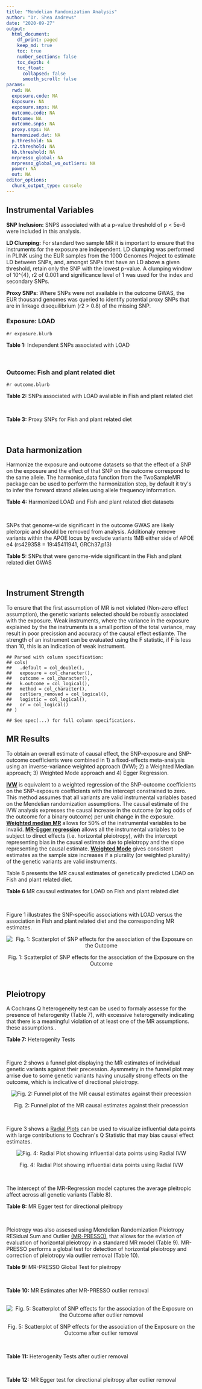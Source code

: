 ```yaml
---
title: "Mendelian Randomization Analysis"
author: "Dr. Shea Andrews"
date: "2020-09-27"
output:
  html_document:
    df_print: paged
    keep_md: true
    toc: true
    number_sections: false
    toc_depth: 4
    toc_float:
      collapsed: false
      smooth_scroll: false
params:
  rwd: NA
  exposure.code: NA
  Exposure: NA
  exposure.snps: NA
  outcome.code: NA
  Outcome: NA
  outcome.snps: NA
  proxy.snps: NA
  harmonized.dat: NA
  p.threshold: NA
  r2.threshold: NA
  kb.threshold: NA
  mrpresso_global: NA
  mrpresso_global_wo_outliers: NA
  power: NA
  out: NA
editor_options:
  chunk_output_type: console
---
```







## Instrumental Variables
**SNP Inclusion:** SNPS associated with at a p-value threshold of p < 5e-6 were included in this analysis.
<br>

**LD Clumping:** For standard two sample MR it is important to ensure that the instruments for the exposure are independent. LD clumping was performed in PLINK using the EUR samples from the 1000 Genomes Project to estimate LD between SNPs, and, amongst SNPs that have an LD above a given threshold, retain only the SNP with the lowest p-value. A clumping window of 10^{4}, r2 of 0.001 and significance level of 1 was used for the index and secondary SNPs.
<br>

**Proxy SNPs:** Where SNPs were not available in the outcome GWAS, the EUR thousand genomes was queried to identify potential proxy SNPs that are in linkage disequilibrium (r2 > 0.8) of the missing SNP.
<br>

### Exposure: LOAD
`#r exposure.blurb`
<br>

**Table 1:** Independent SNPs associated with LOAD
<div data-pagedtable="false">
  <script data-pagedtable-source type="application/json">
{"columns":[{"label":["SNP"],"name":[1],"type":["chr"],"align":["left"]},{"label":["CHROM"],"name":[2],"type":["dbl"],"align":["right"]},{"label":["POS"],"name":[3],"type":["dbl"],"align":["right"]},{"label":["REF"],"name":[4],"type":["chr"],"align":["left"]},{"label":["ALT"],"name":[5],"type":["chr"],"align":["left"]},{"label":["AF"],"name":[6],"type":["dbl"],"align":["right"]},{"label":["BETA"],"name":[7],"type":["dbl"],"align":["right"]},{"label":["SE"],"name":[8],"type":["dbl"],"align":["right"]},{"label":["Z"],"name":[9],"type":["dbl"],"align":["right"]},{"label":["P"],"name":[10],"type":["dbl"],"align":["right"]},{"label":["N"],"name":[11],"type":["dbl"],"align":["right"]},{"label":["TRAIT"],"name":[12],"type":["chr"],"align":["left"]}],"data":[{"1":"rs679515","2":"1","3":"207750568","4":"T","5":"C","6":"0.8126","7":"-0.1508","8":"0.0183","9":"-8.240440","10":"1.555000e-16","11":"63926","12":"LOAD"},{"1":"rs7584040","2":"2","3":"127863224","4":"C","5":"T","6":"0.2261","7":"0.0862","8":"0.0172","9":"5.011628","10":"5.341000e-07","11":"63926","12":"LOAD"},{"1":"rs6733839","2":"2","3":"127892810","4":"C","5":"T","6":"0.4067","7":"0.1693","8":"0.0154","9":"10.993506","10":"4.022000e-28","11":"63926","12":"LOAD"},{"1":"rs35695568","2":"2","3":"186794162","4":"G","5":"T","6":"0.0922","7":"0.1152","8":"0.0247","9":"4.663968","10":"3.200000e-06","11":"63926","12":"LOAD"},{"1":"rs10933431","2":"2","3":"233981912","4":"G","5":"C","6":"0.7774","7":"0.1001","8":"0.0194","9":"5.159794","10":"2.552000e-07","11":"63926","12":"LOAD"},{"1":"rs6805148","2":"3","3":"45101639","4":"A","5":"C","6":"0.0864","7":"-0.1293","8":"0.0257","9":"-5.031130","10":"4.774000e-07","11":"63926","12":"LOAD"},{"1":"rs28660482","2":"4","3":"66245059","4":"T","5":"A","6":"0.0243","7":"0.2220","8":"0.0475","9":"4.673684","10":"2.900000e-06","11":"63926","12":"LOAD"},{"1":"rs6822989","2":"4","3":"104176240","4":"C","5":"T","6":"0.0082","7":"0.4361","8":"0.0940","9":"4.639362","10":"3.487000e-06","11":"63926","12":"LOAD"},{"1":"rs35868327","2":"5","3":"52665230","4":"T","5":"A","6":"0.0132","7":"-0.3753","8":"0.0760","9":"-4.938158","10":"7.796000e-07","11":"63926","12":"LOAD"},{"1":"rs11168036","2":"5","3":"139707439","4":"T","5":"G","6":"0.5033","7":"-0.0754","8":"0.0143","9":"-5.272730","10":"1.432000e-07","11":"63926","12":"LOAD"},{"1":"rs34665982","2":"6","3":"32560306","4":"T","5":"C","6":"0.5213","7":"-0.0967","8":"0.0166","9":"-5.825300","10":"5.798000e-09","11":"63926","12":"LOAD"},{"1":"rs114812713","2":"6","3":"41034000","4":"G","5":"C","6":"0.0301","7":"0.2980","8":"0.0431","9":"6.914153","10":"4.467000e-12","11":"63926","12":"LOAD"},{"1":"rs1385742","2":"6","3":"47595155","4":"A","5":"T","6":"0.6344","7":"-0.0876","8":"0.0157","9":"-5.579620","10":"2.232000e-08","11":"63926","12":"LOAD"},{"1":"rs143429938","2":"7","3":"33721795","4":"C","5":"T","6":"0.0211","7":"0.3535","8":"0.0769","9":"4.596879","10":"4.253000e-06","11":"63926","12":"LOAD"},{"1":"rs9649710","2":"7","3":"50322832","4":"A","5":"G","6":"0.6331","7":"0.0676","8":"0.0148","9":"4.567570","10":"4.794000e-06","11":"63926","12":"LOAD"},{"1":"rs117240937","2":"7","3":"127426090","4":"G","5":"A","6":"0.0173","7":"-0.3122","8":"0.0672","9":"-4.645833","10":"3.350000e-06","11":"63926","12":"LOAD"},{"1":"rs11767557","2":"7","3":"143109139","4":"T","5":"C","6":"0.1968","7":"-0.1028","8":"0.0182","9":"-5.648350","10":"1.561000e-08","11":"63926","12":"LOAD"},{"1":"rs73223431","2":"8","3":"27219987","4":"C","5":"T","6":"0.3669","7":"0.0936","8":"0.0153","9":"6.117647","10":"8.342000e-10","11":"63926","12":"LOAD"},{"1":"rs867230","2":"8","3":"27468503","4":"C","5":"A","6":"0.6029","7":"0.1333","8":"0.0158","9":"8.436709","10":"3.492000e-17","11":"63926","12":"LOAD"},{"1":"rs13252043","2":"8","3":"71551628","4":"C","5":"T","6":"0.0984","7":"0.1140","8":"0.0237","9":"4.810127","10":"1.570000e-06","11":"63926","12":"LOAD"},{"1":"rs6559689","2":"9","3":"85450616","4":"C","5":"T","6":"0.0504","7":"0.1585","8":"0.0335","9":"4.731343","10":"2.169000e-06","11":"63926","12":"LOAD"},{"1":"rs12416487","2":"10","3":"11721057","4":"A","5":"T","6":"0.6519","7":"0.0850","8":"0.0154","9":"5.519480","10":"3.417000e-08","11":"63926","12":"LOAD"},{"1":"rs3740688","2":"11","3":"47380340","4":"G","5":"T","6":"0.5524","7":"0.0935","8":"0.0144","9":"6.493056","10":"9.702000e-11","11":"63926","12":"LOAD"},{"1":"rs1582763","2":"11","3":"60021948","4":"G","5":"A","6":"0.3729","7":"-0.1232","8":"0.0149","9":"-8.268456","10":"1.186000e-16","11":"63926","12":"LOAD"},{"1":"rs3851179","2":"11","3":"85868640","4":"T","5":"C","6":"0.6410","7":"0.1198","8":"0.0148","9":"8.094590","10":"5.809000e-16","11":"63926","12":"LOAD"},{"1":"rs11218343","2":"11","3":"121435587","4":"T","5":"C","6":"0.0401","7":"-0.2053","8":"0.0369","9":"-5.563690","10":"2.633000e-08","11":"63926","12":"LOAD"},{"1":"rs9787911","2":"11","3":"131769402","4":"T","5":"C","6":"0.4249","7":"0.0662","8":"0.0144","9":"4.597220","10":"4.386000e-06","11":"63926","12":"LOAD"},{"1":"rs117394726","2":"12","3":"127222883","4":"A","5":"C","6":"0.0400","7":"0.2193","8":"0.0465","9":"4.716130","10":"2.459000e-06","11":"63926","12":"LOAD"},{"1":"rs17125924","2":"14","3":"53391680","4":"A","5":"G","6":"0.0926","7":"0.1222","8":"0.0246","9":"4.967480","10":"6.621000e-07","11":"63926","12":"LOAD"},{"1":"rs12590654","2":"14","3":"92938855","4":"G","5":"A","6":"0.3353","7":"-0.0906","8":"0.0157","9":"-5.770701","10":"8.729000e-09","11":"63926","12":"LOAD"},{"1":"rs383902","2":"15","3":"59034174","4":"C","5":"T","6":"0.3274","7":"-0.0698","8":"0.0151","9":"-4.622517","10":"3.812000e-06","11":"63926","12":"LOAD"},{"1":"rs28588186","2":"16","3":"19910313","4":"C","5":"G","6":"0.1981","7":"-0.0880","8":"0.0181","9":"-4.861880","10":"1.115000e-06","11":"63926","12":"LOAD"},{"1":"rs62039712","2":"16","3":"79355857","4":"G","5":"A","6":"0.1158","7":"0.1528","8":"0.0288","9":"5.305556","10":"1.171000e-07","11":"63926","12":"LOAD"},{"1":"rs34971488","2":"16","3":"81779775","4":"G","5":"A","6":"0.2205","7":"0.0940","8":"0.0198","9":"4.747475","10":"2.067000e-06","11":"63926","12":"LOAD"},{"1":"rs2632516","2":"17","3":"56409089","4":"G","5":"C","6":"0.4402","7":"-0.0748","8":"0.0147","9":"-5.088435","10":"3.671000e-07","11":"63926","12":"LOAD"},{"1":"rs12151021","2":"19","3":"1050874","4":"A","5":"G","6":"0.6753","7":"-0.1071","8":"0.0169","9":"-6.337280","10":"2.562000e-10","11":"63926","12":"LOAD"},{"1":"rs8111708","2":"19","3":"18558876","4":"A","5":"G","6":"0.3427","7":"0.0696","8":"0.0151","9":"4.609270","10":"3.946000e-06","11":"63926","12":"LOAD"},{"1":"rs111358663","2":"19","3":"45196958","4":"T","5":"A","6":"0.0111","7":"-0.5369","8":"0.0795","9":"-6.753459","10":"1.436000e-11","11":"63926","12":"LOAD"},{"1":"rs4803765","2":"19","3":"45358448","4":"C","5":"T","6":"0.0243","7":"0.7165","8":"0.0610","9":"11.745902","10":"7.131000e-32","11":"63926","12":"LOAD"},{"1":"rs12972156","2":"19","3":"45387459","4":"C","5":"G","6":"0.2027","7":"0.9653","8":"0.0189","9":"51.074100","10":"2.225074e-308","11":"63926","12":"LOAD"},{"1":"rs117310449","2":"19","3":"45393516","4":"C","5":"T","6":"0.0130","7":"0.9879","8":"0.0691","9":"14.296671","10":"2.275000e-46","11":"63926","12":"LOAD"},{"1":"rs73033507","2":"19","3":"45431403","4":"C","5":"T","6":"0.0239","7":"-0.3620","8":"0.0657","9":"-5.509893","10":"3.646000e-08","11":"63926","12":"LOAD"},{"1":"rs114533385","2":"19","3":"45436753","4":"C","5":"T","6":"0.0210","7":"0.8281","8":"0.0661","9":"12.527988","10":"5.434000e-36","11":"63926","12":"LOAD"},{"1":"rs118004808","2":"19","3":"45439498","4":"C","5":"T","6":"0.0177","7":"-0.5523","8":"0.1015","9":"-5.441379","10":"5.274000e-08","11":"63926","12":"LOAD"},{"1":"rs139995984","2":"19","3":"45574482","4":"G","5":"C","6":"0.0155","7":"-0.5343","8":"0.0879","9":"-6.078498","10":"1.192000e-09","11":"63926","12":"LOAD"},{"1":"rs80182863","2":"19","3":"45653226","4":"C","5":"T","6":"0.0234","7":"0.2977","8":"0.0623","9":"4.778491","10":"1.750000e-06","11":"63926","12":"LOAD"},{"1":"rs6014724","2":"20","3":"54998544","4":"A","5":"G","6":"0.0920","7":"-0.1319","8":"0.0259","9":"-5.092660","10":"3.652000e-07","11":"63926","12":"LOAD"},{"1":"rs2830489","2":"21","3":"28148191","4":"C","5":"T","6":"0.2882","7":"-0.0837","8":"0.0162","9":"-5.166667","10":"2.422000e-07","11":"63926","12":"LOAD"},{"1":"rs138727474","2":"22","3":"21926584","4":"C","5":"T","6":"0.0269","7":"-0.2515","8":"0.0545","9":"-4.614679","10":"3.904000e-06","11":"63926","12":"LOAD"}],"options":{"columns":{"min":{},"max":[10]},"rows":{"min":[10],"max":[10]},"pages":{}}}
  </script>
</div>
<br>

### Outcome: Fish and plant related diet
`#r outcome.blurb`
<br>

**Table 2:** SNPs associated with LOAD avaliable in Fish and plant related diet
<div data-pagedtable="false">
  <script data-pagedtable-source type="application/json">
{"columns":[{"label":["SNP"],"name":[1],"type":["chr"],"align":["left"]},{"label":["CHROM"],"name":[2],"type":["dbl"],"align":["right"]},{"label":["POS"],"name":[3],"type":["dbl"],"align":["right"]},{"label":["REF"],"name":[4],"type":["chr"],"align":["left"]},{"label":["ALT"],"name":[5],"type":["chr"],"align":["left"]},{"label":["AF"],"name":[6],"type":["dbl"],"align":["right"]},{"label":["BETA"],"name":[7],"type":["dbl"],"align":["right"]},{"label":["SE"],"name":[8],"type":["dbl"],"align":["right"]},{"label":["Z"],"name":[9],"type":["dbl"],"align":["right"]},{"label":["P"],"name":[10],"type":["dbl"],"align":["right"]},{"label":["N"],"name":[11],"type":["dbl"],"align":["right"]},{"label":["TRAIT"],"name":[12],"type":["chr"],"align":["left"]}],"data":[{"1":"rs679515","2":"1","3":"207750568","4":"T","5":"C","6":"0.823599","7":"1.84264e-04","8":"0.00317318","9":"0.05806920","10":"9.5e-01","11":"335576","12":"fish_plant_diet"},{"1":"rs7584040","2":"2","3":"127863224","4":"C","5":"T","6":"0.231427","7":"6.10665e-03","8":"0.00287985","9":"2.12048000","10":"3.4e-02","11":"335576","12":"fish_plant_diet"},{"1":"rs35695568","2":"2","3":"186794162","4":"G","5":"T","6":"0.094851","7":"-3.84372e-03","8":"0.00412490","9":"-0.93183300","10":"3.5e-01","11":"335576","12":"fish_plant_diet"},{"1":"rs10933431","2":"2","3":"233981912","4":"G","5":"C","6":"0.781558","7":"1.92606e-03","8":"0.00292634","9":"0.65818100","10":"5.1e-01","11":"335576","12":"fish_plant_diet"},{"1":"rs6805148","2":"3","3":"45101639","4":"A","5":"C","6":"0.091516","7":"1.07687e-02","8":"0.00420572","9":"2.56049000","10":"1.0e-02","11":"335576","12":"fish_plant_diet"},{"1":"rs28660482","2":"4","3":"66245059","4":"T","5":"A","6":"0.023394","7":"5.21664e-03","8":"0.00800417","9":"0.65174000","10":"5.1e-01","11":"335576","12":"fish_plant_diet"},{"1":"rs6822989","2":"4","3":"104176240","4":"C","5":"T","6":"0.004808","7":"2.70331e-02","8":"0.01746450","9":"1.54789000","10":"1.2e-01","11":"335576","12":"fish_plant_diet"},{"1":"rs35868327","2":"5","3":"52665230","4":"T","5":"G","6":"0.002254","7":"-1.99655e-02","8":"0.02575480","9":"-0.77521500","10":"4.4e-01","11":"335576","12":"fish_plant_diet"},{"1":"rs11168036","2":"5","3":"139707439","4":"T","5":"G","6":"0.520491","7":"-4.28793e-03","8":"0.00244624","9":"-1.75287000","10":"8.0e-02","11":"335576","12":"fish_plant_diet"},{"1":"rs34665982","2":"6","3":"32560306","4":"T","5":"C","6":"0.561715","7":"-1.22309e-02","8":"0.00244366","9":"-5.00516000","10":"5.6e-07","11":"335576","12":"fish_plant_diet"},{"1":"rs114812713","2":"6","3":"41034000","4":"G","5":"C","6":"0.024785","7":"5.95960e-03","8":"0.00780925","9":"0.76314600","10":"4.5e-01","11":"335576","12":"fish_plant_diet"},{"1":"rs1385742","2":"6","3":"47595155","4":"A","5":"T","6":"0.650201","7":"9.67418e-04","8":"0.00258514","9":"0.37422300","10":"7.1e-01","11":"335576","12":"fish_plant_diet"},{"1":"rs143429938","2":"7","3":"33721795","4":"C","5":"T","6":"0.013733","7":"-1.11683e-02","8":"0.01044310","9":"-1.06944000","10":"2.8e-01","11":"335576","12":"fish_plant_diet"},{"1":"rs9649710","2":"7","3":"50322832","4":"A","5":"G","6":"0.604080","7":"-1.37506e-03","8":"0.00247196","9":"-0.55626300","10":"5.8e-01","11":"335576","12":"fish_plant_diet"},{"1":"rs117240937","2":"7","3":"127426090","4":"G","5":"A","6":"0.007748","7":"7.17729e-03","8":"0.01382470","9":"0.51916400","10":"6.0e-01","11":"335576","12":"fish_plant_diet"},{"1":"rs11767557","2":"7","3":"143109139","4":"T","5":"C","6":"0.213996","7":"1.68703e-04","8":"0.00294651","9":"0.05725520","10":"9.5e-01","11":"335576","12":"fish_plant_diet"},{"1":"rs73223431","2":"8","3":"27219987","4":"C","5":"T","6":"0.365841","7":"-1.86034e-04","8":"0.00252181","9":"-0.07377000","10":"9.4e-01","11":"335576","12":"fish_plant_diet"},{"1":"rs867230","2":"8","3":"27468503","4":"C","5":"A","6":"0.588267","7":"-2.15158e-03","8":"0.00250497","9":"-0.85892400","10":"3.9e-01","11":"335576","12":"fish_plant_diet"},{"1":"rs13252043","2":"8","3":"71551628","4":"C","5":"T","6":"0.094420","7":"4.05264e-05","8":"0.00413283","9":"0.00980597","10":"9.9e-01","11":"335576","12":"fish_plant_diet"},{"1":"rs6559689","2":"9","3":"85450616","4":"C","5":"T","6":"0.045110","7":"-5.71545e-03","8":"0.00581942","9":"-0.98213400","10":"3.3e-01","11":"335576","12":"fish_plant_diet"},{"1":"rs12416487","2":"10","3":"11721057","4":"A","5":"T","6":"0.656930","7":"9.56527e-04","8":"0.00255336","9":"0.37461500","10":"7.1e-01","11":"335576","12":"fish_plant_diet"},{"1":"rs3740688","2":"11","3":"47380340","4":"G","5":"T","6":"0.545598","7":"-2.89867e-03","8":"0.00243480","9":"-1.19052000","10":"2.3e-01","11":"335576","12":"fish_plant_diet"},{"1":"rs1582763","2":"11","3":"60021948","4":"G","5":"A","6":"0.379894","7":"-9.12034e-05","8":"0.00249754","9":"-0.03651730","10":"9.7e-01","11":"335576","12":"fish_plant_diet"},{"1":"rs3851179","2":"11","3":"85868640","4":"T","5":"C","6":"0.627981","7":"-5.42947e-03","8":"0.00249884","9":"-2.17280000","10":"3.0e-02","11":"335576","12":"fish_plant_diet"},{"1":"rs11218343","2":"11","3":"121435587","4":"T","5":"C","6":"0.037072","7":"7.13061e-04","8":"0.00640304","9":"0.11136300","10":"9.1e-01","11":"335576","12":"fish_plant_diet"},{"1":"rs9787911","2":"11","3":"131769402","4":"T","5":"C","6":"0.426769","7":"-6.21623e-03","8":"0.00246160","9":"-2.52528000","10":"1.2e-02","11":"335576","12":"fish_plant_diet"},{"1":"rs117394726","2":"12","3":"127222883","4":"A","5":"C","6":"0.029605","7":"-2.76049e-03","8":"0.00724808","9":"-0.38085800","10":"7.0e-01","11":"335576","12":"fish_plant_diet"},{"1":"rs17125924","2":"14","3":"53391680","4":"A","5":"G","6":"0.090757","7":"7.29239e-03","8":"0.00421437","9":"1.73036000","10":"8.4e-02","11":"335576","12":"fish_plant_diet"},{"1":"rs12590654","2":"14","3":"92938855","4":"G","5":"A","6":"0.338439","7":"3.07243e-04","8":"0.00258950","9":"0.11865000","10":"9.1e-01","11":"335576","12":"fish_plant_diet"},{"1":"rs383902","2":"15","3":"59034174","4":"C","5":"T","6":"0.333080","7":"-3.87845e-03","8":"0.00258014","9":"-1.50319000","10":"1.3e-01","11":"335576","12":"fish_plant_diet"},{"1":"rs28588186","2":"16","3":"19910313","4":"C","5":"G","6":"0.199067","7":"-6.38428e-03","8":"0.00304826","9":"-2.09440000","10":"3.6e-02","11":"335576","12":"fish_plant_diet"},{"1":"rs2632516","2":"17","3":"56409089","4":"G","5":"C","6":"0.441708","7":"-6.68331e-04","8":"0.00246115","9":"-0.27155200","10":"7.9e-01","11":"335576","12":"fish_plant_diet"},{"1":"rs12151021","2":"19","3":"1050874","4":"A","5":"G","6":"0.676046","7":"6.14786e-03","8":"0.00260795","9":"2.35735000","10":"1.8e-02","11":"335576","12":"fish_plant_diet"},{"1":"rs8111708","2":"19","3":"18558876","4":"A","5":"G","6":"0.348372","7":"-5.37689e-03","8":"0.00254819","9":"-2.11008000","10":"3.5e-02","11":"335576","12":"fish_plant_diet"},{"1":"rs111358663","2":"19","3":"45196958","4":"T","5":"A","6":"0.014778","7":"-2.45078e-02","8":"0.01003960","9":"-2.44111000","10":"1.5e-02","11":"335576","12":"fish_plant_diet"},{"1":"rs4803765","2":"19","3":"45358448","4":"C","5":"T","6":"0.006627","7":"1.34498e-02","8":"0.01500360","9":"0.89643800","10":"3.7e-01","11":"335576","12":"fish_plant_diet"},{"1":"rs12972156","2":"19","3":"45387459","4":"C","5":"G","6":"0.146627","7":"1.70936e-02","8":"0.00344528","9":"4.96145000","10":"7.0e-07","11":"335576","12":"fish_plant_diet"},{"1":"rs117310449","2":"19","3":"45393516","4":"C","5":"T","6":"0.011691","7":"3.51838e-02","8":"0.01125790","9":"3.12525000","10":"1.8e-03","11":"335576","12":"fish_plant_diet"},{"1":"rs114533385","2":"19","3":"45436753","4":"C","5":"T","6":"0.009880","7":"2.08955e-02","8":"0.01225330","9":"1.70530000","10":"8.8e-02","11":"335576","12":"fish_plant_diet"},{"1":"rs118004808","2":"19","3":"45439498","4":"C","5":"T","6":"0.010731","7":"8.33782e-04","8":"0.01193420","9":"0.06986490","10":"9.4e-01","11":"335576","12":"fish_plant_diet"},{"1":"rs139995984","2":"19","3":"45574482","4":"G","5":"C","6":"0.007776","7":"5.71083e-03","8":"0.01394190","9":"0.40961600","10":"6.8e-01","11":"335576","12":"fish_plant_diet"},{"1":"rs80182863","2":"19","3":"45653226","4":"C","5":"T","6":"0.013144","7":"1.03554e-02","8":"0.01066740","9":"0.97075200","10":"3.3e-01","11":"335576","12":"fish_plant_diet"},{"1":"rs6014724","2":"20","3":"54998544","4":"A","5":"G","6":"0.087138","7":"-2.16836e-03","8":"0.00430291","9":"-0.50392900","10":"6.1e-01","11":"335576","12":"fish_plant_diet"},{"1":"rs2830489","2":"21","3":"28148191","4":"C","5":"T","6":"0.275270","7":"8.78004e-04","8":"0.00270926","9":"0.32407500","10":"7.5e-01","11":"335576","12":"fish_plant_diet"},{"1":"rs138727474","2":"22","3":"21926584","4":"C","5":"T","6":"0.029494","7":"9.39787e-03","8":"0.00727847","9":"1.29119000","10":"2.0e-01","11":"335576","12":"fish_plant_diet"},{"1":"rs6733839","2":"NA","3":"NA","4":"NA","5":"NA","6":"NA","7":"NA","8":"NA","9":"NA","10":"NA","11":"NA","12":"NA"},{"1":"rs62039712","2":"NA","3":"NA","4":"NA","5":"NA","6":"NA","7":"NA","8":"NA","9":"NA","10":"NA","11":"NA","12":"NA"},{"1":"rs34971488","2":"NA","3":"NA","4":"NA","5":"NA","6":"NA","7":"NA","8":"NA","9":"NA","10":"NA","11":"NA","12":"NA"},{"1":"rs73033507","2":"NA","3":"NA","4":"NA","5":"NA","6":"NA","7":"NA","8":"NA","9":"NA","10":"NA","11":"NA","12":"NA"}],"options":{"columns":{"min":{},"max":[10]},"rows":{"min":[10],"max":[10]},"pages":{}}}
  </script>
</div>
<br>

**Table 3:** Proxy SNPs for Fish and plant related diet
<div data-pagedtable="false">
  <script data-pagedtable-source type="application/json">
{"columns":[{"label":["target_snp"],"name":[1],"type":["chr"],"align":["left"]},{"label":["proxy_snp"],"name":[2],"type":["chr"],"align":["left"]},{"label":["ld.r2"],"name":[3],"type":["dbl"],"align":["right"]},{"label":["Dprime"],"name":[4],"type":["dbl"],"align":["right"]},{"label":["PHASE"],"name":[5],"type":["chr"],"align":["left"]},{"label":["X12"],"name":[6],"type":["lgl"],"align":["right"]},{"label":["CHROM"],"name":[7],"type":["dbl"],"align":["right"]},{"label":["POS"],"name":[8],"type":["dbl"],"align":["right"]},{"label":["REF.proxy"],"name":[9],"type":["chr"],"align":["left"]},{"label":["ALT.proxy"],"name":[10],"type":["chr"],"align":["left"]},{"label":["AF"],"name":[11],"type":["dbl"],"align":["right"]},{"label":["BETA"],"name":[12],"type":["dbl"],"align":["right"]},{"label":["SE"],"name":[13],"type":["dbl"],"align":["right"]},{"label":["Z"],"name":[14],"type":["dbl"],"align":["right"]},{"label":["P"],"name":[15],"type":["dbl"],"align":["right"]},{"label":["N"],"name":[16],"type":["dbl"],"align":["right"]},{"label":["TRAIT"],"name":[17],"type":["chr"],"align":["left"]},{"label":["ref"],"name":[18],"type":["lgl"],"align":["right"]},{"label":["ref.proxy"],"name":[19],"type":["chr"],"align":["left"]},{"label":["alt"],"name":[20],"type":["chr"],"align":["left"]},{"label":["alt.proxy"],"name":[21],"type":["chr"],"align":["left"]},{"label":["ALT"],"name":[22],"type":["lgl"],"align":["right"]},{"label":["REF"],"name":[23],"type":["chr"],"align":["left"]},{"label":["proxy.outcome"],"name":[24],"type":["lgl"],"align":["right"]}],"data":[{"1":"rs6733839","2":"rs4663105","3":"0.896576","4":"0.995501","5":"TC/CA","6":"NA","7":"2","8":"127891427","9":"A","10":"C","11":"0.415808","12":"0.00307129","13":"0.00249093","14":"1.23299","15":"0.22","16":"335576","17":"fish_plant_diet","18":"TRUE","19":"C","20":"C","21":"A","22":"TRUE","23":"C","24":"TRUE"},{"1":"rs62039712","2":"NA","3":"NA","4":"NA","5":"NA","6":"NA","7":"NA","8":"NA","9":"NA","10":"NA","11":"NA","12":"NA","13":"NA","14":"NA","15":"NA","16":"NA","17":"NA","18":"NA","19":"NA","20":"NA","21":"NA","22":"NA","23":"NA","24":"NA"},{"1":"rs34971488","2":"NA","3":"NA","4":"NA","5":"NA","6":"NA","7":"NA","8":"NA","9":"NA","10":"NA","11":"NA","12":"NA","13":"NA","14":"NA","15":"NA","16":"NA","17":"NA","18":"NA","19":"NA","20":"NA","21":"NA","22":"NA","23":"NA","24":"NA"},{"1":"rs73033507","2":"NA","3":"NA","4":"NA","5":"NA","6":"NA","7":"NA","8":"NA","9":"NA","10":"NA","11":"NA","12":"NA","13":"NA","14":"NA","15":"NA","16":"NA","17":"NA","18":"NA","19":"NA","20":"NA","21":"NA","22":"NA","23":"NA","24":"NA"}],"options":{"columns":{"min":{},"max":[10]},"rows":{"min":[10],"max":[10]},"pages":{}}}
  </script>
</div>
<br>

## Data harmonization
Harmonize the exposure and outcome datasets so that the effect of a SNP on the exposure and the effect of that SNP on the outcome correspond to the same allele. The harmonise_data function from the TwoSampleMR package can be used to perform the harmonization step, by default it try's to infer the forward strand alleles using allele frequency information.
<br>

**Table 4:** Harmonized LOAD and Fish and plant related diet datasets
<div data-pagedtable="false">
  <script data-pagedtable-source type="application/json">
{"columns":[{"label":["SNP"],"name":[1],"type":["chr"],"align":["left"]},{"label":["effect_allele.exposure"],"name":[2],"type":["chr"],"align":["left"]},{"label":["other_allele.exposure"],"name":[3],"type":["chr"],"align":["left"]},{"label":["effect_allele.outcome"],"name":[4],"type":["chr"],"align":["left"]},{"label":["other_allele.outcome"],"name":[5],"type":["chr"],"align":["left"]},{"label":["beta.exposure"],"name":[6],"type":["dbl"],"align":["right"]},{"label":["beta.outcome"],"name":[7],"type":["dbl"],"align":["right"]},{"label":["eaf.exposure"],"name":[8],"type":["dbl"],"align":["right"]},{"label":["eaf.outcome"],"name":[9],"type":["dbl"],"align":["right"]},{"label":["remove"],"name":[10],"type":["lgl"],"align":["right"]},{"label":["palindromic"],"name":[11],"type":["lgl"],"align":["right"]},{"label":["ambiguous"],"name":[12],"type":["lgl"],"align":["right"]},{"label":["id.outcome"],"name":[13],"type":["chr"],"align":["left"]},{"label":["chr.outcome"],"name":[14],"type":["dbl"],"align":["right"]},{"label":["pos.outcome"],"name":[15],"type":["dbl"],"align":["right"]},{"label":["se.outcome"],"name":[16],"type":["dbl"],"align":["right"]},{"label":["z.outcome"],"name":[17],"type":["dbl"],"align":["right"]},{"label":["pval.outcome"],"name":[18],"type":["dbl"],"align":["right"]},{"label":["samplesize.outcome"],"name":[19],"type":["dbl"],"align":["right"]},{"label":["outcome"],"name":[20],"type":["chr"],"align":["left"]},{"label":["mr_keep.outcome"],"name":[21],"type":["lgl"],"align":["right"]},{"label":["pval_origin.outcome"],"name":[22],"type":["chr"],"align":["left"]},{"label":["chr.exposure"],"name":[23],"type":["dbl"],"align":["right"]},{"label":["pos.exposure"],"name":[24],"type":["dbl"],"align":["right"]},{"label":["se.exposure"],"name":[25],"type":["dbl"],"align":["right"]},{"label":["z.exposure"],"name":[26],"type":["dbl"],"align":["right"]},{"label":["pval.exposure"],"name":[27],"type":["dbl"],"align":["right"]},{"label":["samplesize.exposure"],"name":[28],"type":["dbl"],"align":["right"]},{"label":["exposure"],"name":[29],"type":["chr"],"align":["left"]},{"label":["mr_keep.exposure"],"name":[30],"type":["lgl"],"align":["right"]},{"label":["pval_origin.exposure"],"name":[31],"type":["chr"],"align":["left"]},{"label":["id.exposure"],"name":[32],"type":["chr"],"align":["left"]},{"label":["action"],"name":[33],"type":["dbl"],"align":["right"]},{"label":["mr_keep"],"name":[34],"type":["lgl"],"align":["right"]},{"label":["pt"],"name":[35],"type":["dbl"],"align":["right"]},{"label":["pleitropy_keep"],"name":[36],"type":["lgl"],"align":["right"]},{"label":["mrpresso_RSSobs"],"name":[37],"type":["dbl"],"align":["right"]},{"label":["mrpresso_pval"],"name":[38],"type":["chr"],"align":["left"]},{"label":["mrpresso_keep"],"name":[39],"type":["lgl"],"align":["right"]}],"data":[{"1":"rs10933431","2":"C","3":"G","4":"C","5":"G","6":"0.1001","7":"1.92606e-03","8":"0.7774","9":"0.781558","10":"FALSE","11":"TRUE","12":"FALSE","13":"UjEBso","14":"2","15":"233981912","16":"0.00292634","17":"0.65818100","18":"5.1e-01","19":"335576","20":"Niarchou2020fish","21":"TRUE","22":"reported","23":"2","24":"233981912","25":"0.0194","26":"5.159794","27":"2.552e-07","28":"63926","29":"Kunkle2019load","30":"TRUE","31":"reported","32":"L89EBe","33":"2","34":"TRUE","35":"5e-06","36":"TRUE","37":"4.065701e-06","38":"1","39":"TRUE"},{"1":"rs111358663","2":"A","3":"T","4":"A","5":"T","6":"-0.5369","7":"-2.45078e-02","8":"0.0111","9":"0.014778","10":"FALSE","11":"TRUE","12":"FALSE","13":"UjEBso","14":"19","15":"45196958","16":"0.01003960","17":"-2.44111000","18":"1.5e-02","19":"335576","20":"Niarchou2020fish","21":"TRUE","22":"reported","23":"19","24":"45196958","25":"0.0795","26":"-6.753459","27":"1.436e-11","28":"63926","29":"Kunkle2019load","30":"TRUE","31":"reported","32":"L89EBe","33":"2","34":"TRUE","35":"5e-06","36":"FALSE","37":"NA","38":"NA","39":"NA"},{"1":"rs11168036","2":"G","3":"T","4":"G","5":"T","6":"-0.0754","7":"-4.28793e-03","8":"0.5033","9":"0.520491","10":"FALSE","11":"FALSE","12":"FALSE","13":"UjEBso","14":"5","15":"139707439","16":"0.00244624","17":"-1.75287000","18":"8.0e-02","19":"335576","20":"Niarchou2020fish","21":"TRUE","22":"reported","23":"5","24":"139707439","25":"0.0143","26":"-5.272730","27":"1.432e-07","28":"63926","29":"Kunkle2019load","30":"TRUE","31":"reported","32":"L89EBe","33":"2","34":"TRUE","35":"5e-06","36":"TRUE","37":"1.943728e-05","38":"1","39":"TRUE"},{"1":"rs11218343","2":"C","3":"T","4":"C","5":"T","6":"-0.2053","7":"7.13061e-04","8":"0.0401","9":"0.037072","10":"FALSE","11":"FALSE","12":"FALSE","13":"UjEBso","14":"11","15":"121435587","16":"0.00640304","17":"0.11136300","18":"9.1e-01","19":"335576","20":"Niarchou2020fish","21":"TRUE","22":"reported","23":"11","24":"121435587","25":"0.0369","26":"-5.563690","27":"2.633e-08","28":"63926","29":"Kunkle2019load","30":"TRUE","31":"reported","32":"L89EBe","33":"2","34":"TRUE","35":"5e-06","36":"TRUE","37":"4.205170e-07","38":"1","39":"TRUE"},{"1":"rs114533385","2":"T","3":"C","4":"T","5":"C","6":"0.8281","7":"2.08955e-02","8":"0.0210","9":"0.009880","10":"FALSE","11":"FALSE","12":"FALSE","13":"UjEBso","14":"19","15":"45436753","16":"0.01225330","17":"1.70530000","18":"8.8e-02","19":"335576","20":"Niarchou2020fish","21":"TRUE","22":"reported","23":"19","24":"45436753","25":"0.0661","26":"12.527988","27":"5.434e-36","28":"63926","29":"Kunkle2019load","30":"TRUE","31":"reported","32":"L89EBe","33":"2","34":"TRUE","35":"5e-06","36":"FALSE","37":"NA","38":"NA","39":"NA"},{"1":"rs114812713","2":"C","3":"G","4":"C","5":"G","6":"0.2980","7":"5.95960e-03","8":"0.0301","9":"0.024785","10":"FALSE","11":"TRUE","12":"FALSE","13":"UjEBso","14":"6","15":"41034000","16":"0.00780925","17":"0.76314600","18":"4.5e-01","19":"335576","20":"Niarchou2020fish","21":"TRUE","22":"reported","23":"6","24":"41034000","25":"0.0431","26":"6.914153","27":"4.467e-12","28":"63926","29":"Kunkle2019load","30":"TRUE","31":"reported","32":"L89EBe","33":"2","34":"TRUE","35":"5e-06","36":"TRUE","37":"3.937208e-05","38":"1","39":"TRUE"},{"1":"rs117240937","2":"A","3":"G","4":"A","5":"G","6":"-0.3122","7":"7.17729e-03","8":"0.0173","9":"0.007748","10":"FALSE","11":"FALSE","12":"FALSE","13":"UjEBso","14":"7","15":"127426090","16":"0.01382470","17":"0.51916400","18":"6.0e-01","19":"335576","20":"Niarchou2020fish","21":"TRUE","22":"reported","23":"7","24":"127426090","25":"0.0672","26":"-4.645833","27":"3.350e-06","28":"63926","29":"Kunkle2019load","30":"TRUE","31":"reported","32":"L89EBe","33":"2","34":"TRUE","35":"5e-06","36":"TRUE","37":"5.093097e-05","38":"1","39":"TRUE"},{"1":"rs117310449","2":"T","3":"C","4":"T","5":"C","6":"0.9879","7":"3.51838e-02","8":"0.0130","9":"0.011691","10":"FALSE","11":"FALSE","12":"FALSE","13":"UjEBso","14":"19","15":"45393516","16":"0.01125790","17":"3.12525000","18":"1.8e-03","19":"335576","20":"Niarchou2020fish","21":"TRUE","22":"reported","23":"19","24":"45393516","25":"0.0691","26":"14.296671","27":"2.275e-46","28":"63926","29":"Kunkle2019load","30":"TRUE","31":"reported","32":"L89EBe","33":"2","34":"TRUE","35":"5e-06","36":"FALSE","37":"NA","38":"NA","39":"NA"},{"1":"rs117394726","2":"C","3":"A","4":"C","5":"A","6":"0.2193","7":"-2.76049e-03","8":"0.0400","9":"0.029605","10":"FALSE","11":"FALSE","12":"FALSE","13":"UjEBso","14":"12","15":"127222883","16":"0.00724808","17":"-0.38085800","18":"7.0e-01","19":"335576","20":"Niarchou2020fish","21":"TRUE","22":"reported","23":"12","24":"127222883","25":"0.0465","26":"4.716130","27":"2.459e-06","28":"63926","29":"Kunkle2019load","30":"TRUE","31":"reported","32":"L89EBe","33":"2","34":"TRUE","35":"5e-06","36":"TRUE","37":"7.456502e-06","38":"1","39":"TRUE"},{"1":"rs11767557","2":"C","3":"T","4":"C","5":"T","6":"-0.1028","7":"1.68703e-04","8":"0.1968","9":"0.213996","10":"FALSE","11":"FALSE","12":"FALSE","13":"UjEBso","14":"7","15":"143109139","16":"0.00294651","17":"0.05725520","18":"9.5e-01","19":"335576","20":"Niarchou2020fish","21":"TRUE","22":"reported","23":"7","24":"143109139","25":"0.0182","26":"-5.648350","27":"1.561e-08","28":"63926","29":"Kunkle2019load","30":"TRUE","31":"reported","32":"L89EBe","33":"2","34":"TRUE","35":"5e-06","36":"TRUE","37":"1.757861e-08","38":"1","39":"TRUE"},{"1":"rs118004808","2":"T","3":"C","4":"T","5":"C","6":"-0.5523","7":"8.33782e-04","8":"0.0177","9":"0.010731","10":"FALSE","11":"FALSE","12":"FALSE","13":"UjEBso","14":"19","15":"45439498","16":"0.01193420","17":"0.06986490","18":"9.4e-01","19":"335576","20":"Niarchou2020fish","21":"TRUE","22":"reported","23":"19","24":"45439498","25":"0.1015","26":"-5.441379","27":"5.274e-08","28":"63926","29":"Kunkle2019load","30":"TRUE","31":"reported","32":"L89EBe","33":"2","34":"TRUE","35":"5e-06","36":"FALSE","37":"NA","38":"NA","39":"NA"},{"1":"rs12151021","2":"G","3":"A","4":"G","5":"A","6":"-0.1071","7":"6.14786e-03","8":"0.6753","9":"0.676046","10":"FALSE","11":"FALSE","12":"FALSE","13":"UjEBso","14":"19","15":"1050874","16":"0.00260795","17":"2.35735000","18":"1.8e-02","19":"335576","20":"Niarchou2020fish","21":"TRUE","22":"reported","23":"19","24":"1050874","25":"0.0169","26":"-6.337280","27":"2.562e-10","28":"63926","29":"Kunkle2019load","30":"TRUE","31":"reported","32":"L89EBe","33":"2","34":"TRUE","35":"5e-06","36":"TRUE","37":"4.020592e-05","38":"0.5796","39":"TRUE"},{"1":"rs12416487","2":"T","3":"A","4":"T","5":"A","6":"0.0850","7":"9.56527e-04","8":"0.6519","9":"0.656930","10":"FALSE","11":"TRUE","12":"FALSE","13":"UjEBso","14":"10","15":"11721057","16":"0.00255336","17":"0.37461500","18":"7.1e-01","19":"335576","20":"Niarchou2020fish","21":"TRUE","22":"reported","23":"10","24":"11721057","25":"0.0154","26":"5.519480","27":"3.417e-08","28":"63926","29":"Kunkle2019load","30":"TRUE","31":"reported","32":"L89EBe","33":"2","34":"TRUE","35":"5e-06","36":"TRUE","37":"1.028055e-06","38":"1","39":"TRUE"},{"1":"rs12590654","2":"A","3":"G","4":"A","5":"G","6":"-0.0906","7":"3.07243e-04","8":"0.3353","9":"0.338439","10":"FALSE","11":"FALSE","12":"FALSE","13":"UjEBso","14":"14","15":"92938855","16":"0.00258950","17":"0.11865000","18":"9.1e-01","19":"335576","20":"Niarchou2020fish","21":"TRUE","22":"reported","23":"14","24":"92938855","25":"0.0157","26":"-5.770701","27":"8.729e-09","28":"63926","29":"Kunkle2019load","30":"TRUE","31":"reported","32":"L89EBe","33":"2","34":"TRUE","35":"5e-06","36":"TRUE","37":"7.828706e-08","38":"1","39":"TRUE"},{"1":"rs12972156","2":"G","3":"C","4":"G","5":"C","6":"0.9653","7":"1.70936e-02","8":"0.2027","9":"0.146627","10":"FALSE","11":"TRUE","12":"FALSE","13":"UjEBso","14":"19","15":"45387459","16":"0.00344528","17":"4.96145000","18":"7.0e-07","19":"335576","20":"Niarchou2020fish","21":"TRUE","22":"reported","23":"19","24":"45387459","25":"0.0189","26":"51.074100","27":"1.000e-200","28":"63926","29":"Kunkle2019load","30":"TRUE","31":"reported","32":"L89EBe","33":"2","34":"TRUE","35":"5e-06","36":"FALSE","37":"NA","38":"NA","39":"NA"},{"1":"rs13252043","2":"T","3":"C","4":"T","5":"C","6":"0.1140","7":"4.05264e-05","8":"0.0984","9":"0.094420","10":"FALSE","11":"FALSE","12":"FALSE","13":"UjEBso","14":"8","15":"71551628","16":"0.00413283","17":"0.00980597","18":"9.9e-01","19":"335576","20":"Niarchou2020fish","21":"TRUE","22":"reported","23":"8","24":"71551628","25":"0.0237","26":"4.810127","27":"1.570e-06","28":"63926","29":"Kunkle2019load","30":"TRUE","31":"reported","32":"L89EBe","33":"2","34":"TRUE","35":"5e-06","36":"TRUE","37":"7.384514e-09","38":"1","39":"TRUE"},{"1":"rs1385742","2":"T","3":"A","4":"T","5":"A","6":"-0.0876","7":"9.67418e-04","8":"0.6344","9":"0.650201","10":"FALSE","11":"TRUE","12":"FALSE","13":"UjEBso","14":"6","15":"47595155","16":"0.00258514","17":"0.37422300","18":"7.1e-01","19":"335576","20":"Niarchou2020fish","21":"TRUE","22":"reported","23":"6","24":"47595155","25":"0.0157","26":"-5.579620","27":"2.232e-08","28":"63926","29":"Kunkle2019load","30":"TRUE","31":"reported","32":"L89EBe","33":"2","34":"TRUE","35":"5e-06","36":"TRUE","37":"9.172249e-07","38":"1","39":"TRUE"},{"1":"rs138727474","2":"T","3":"C","4":"T","5":"C","6":"-0.2515","7":"9.39787e-03","8":"0.0269","9":"0.029494","10":"FALSE","11":"FALSE","12":"FALSE","13":"UjEBso","14":"22","15":"21926584","16":"0.00727847","17":"1.29119000","18":"2.0e-01","19":"335576","20":"Niarchou2020fish","21":"TRUE","22":"reported","23":"22","24":"21926584","25":"0.0545","26":"-4.614679","27":"3.904e-06","28":"63926","29":"Kunkle2019load","30":"TRUE","31":"reported","32":"L89EBe","33":"2","34":"TRUE","35":"5e-06","36":"TRUE","37":"9.121528e-05","38":"1","39":"TRUE"},{"1":"rs139995984","2":"C","3":"G","4":"C","5":"G","6":"-0.5343","7":"5.71083e-03","8":"0.0155","9":"0.007776","10":"FALSE","11":"TRUE","12":"FALSE","13":"UjEBso","14":"19","15":"45574482","16":"0.01394190","17":"0.40961600","18":"6.8e-01","19":"335576","20":"Niarchou2020fish","21":"TRUE","22":"reported","23":"19","24":"45574482","25":"0.0879","26":"-6.078498","27":"1.192e-09","28":"63926","29":"Kunkle2019load","30":"TRUE","31":"reported","32":"L89EBe","33":"2","34":"TRUE","35":"5e-06","36":"FALSE","37":"NA","38":"NA","39":"NA"},{"1":"rs143429938","2":"T","3":"C","4":"T","5":"C","6":"0.3535","7":"-1.11683e-02","8":"0.0211","9":"0.013733","10":"FALSE","11":"FALSE","12":"FALSE","13":"UjEBso","14":"7","15":"33721795","16":"0.01044310","17":"-1.06944000","18":"2.8e-01","19":"335576","20":"Niarchou2020fish","21":"TRUE","22":"reported","23":"7","24":"33721795","25":"0.0769","26":"4.596879","27":"4.253e-06","28":"63926","29":"Kunkle2019load","30":"TRUE","31":"reported","32":"L89EBe","33":"2","34":"TRUE","35":"5e-06","36":"TRUE","37":"1.280517e-04","38":"1","39":"TRUE"},{"1":"rs1582763","2":"A","3":"G","4":"A","5":"G","6":"-0.1232","7":"-9.12034e-05","8":"0.3729","9":"0.379894","10":"FALSE","11":"FALSE","12":"FALSE","13":"UjEBso","14":"11","15":"60021948","16":"0.00249754","17":"-0.03651730","18":"9.7e-01","19":"335576","20":"Niarchou2020fish","21":"TRUE","22":"reported","23":"11","24":"60021948","25":"0.0149","26":"-8.268456","27":"1.186e-16","28":"63926","29":"Kunkle2019load","30":"TRUE","31":"reported","32":"L89EBe","33":"2","34":"TRUE","35":"5e-06","36":"TRUE","37":"2.147341e-08","38":"1","39":"TRUE"},{"1":"rs17125924","2":"G","3":"A","4":"G","5":"A","6":"0.1222","7":"7.29239e-03","8":"0.0926","9":"0.090757","10":"FALSE","11":"FALSE","12":"FALSE","13":"UjEBso","14":"14","15":"53391680","16":"0.00421437","17":"1.73036000","18":"8.4e-02","19":"335576","20":"Niarchou2020fish","21":"TRUE","22":"reported","23":"14","24":"53391680","25":"0.0246","26":"4.967480","27":"6.621e-07","28":"63926","29":"Kunkle2019load","30":"TRUE","31":"reported","32":"L89EBe","33":"2","34":"TRUE","35":"5e-06","36":"TRUE","37":"5.590926e-05","38":"1","39":"TRUE"},{"1":"rs2632516","2":"C","3":"G","4":"C","5":"G","6":"-0.0748","7":"-6.68331e-04","8":"0.4402","9":"0.441708","10":"FALSE","11":"TRUE","12":"TRUE","13":"UjEBso","14":"17","15":"56409089","16":"0.00246115","17":"-0.27155200","18":"7.9e-01","19":"335576","20":"Niarchou2020fish","21":"TRUE","22":"reported","23":"17","24":"56409089","25":"0.0147","26":"-5.088435","27":"3.671e-07","28":"63926","29":"Kunkle2019load","30":"TRUE","31":"reported","32":"L89EBe","33":"2","34":"FALSE","35":"5e-06","36":"TRUE","37":"NA","38":"NA","39":"NA"},{"1":"rs2830489","2":"T","3":"C","4":"T","5":"C","6":"-0.0837","7":"8.78004e-04","8":"0.2882","9":"0.275270","10":"FALSE","11":"FALSE","12":"FALSE","13":"UjEBso","14":"21","15":"28148191","16":"0.00270926","17":"0.32407500","18":"7.5e-01","19":"335576","20":"Niarchou2020fish","21":"TRUE","22":"reported","23":"21","24":"28148191","25":"0.0162","26":"-5.166667","27":"2.422e-07","28":"63926","29":"Kunkle2019load","30":"TRUE","31":"reported","32":"L89EBe","33":"2","34":"TRUE","35":"5e-06","36":"TRUE","37":"7.461130e-07","38":"1","39":"TRUE"},{"1":"rs28588186","2":"G","3":"C","4":"G","5":"C","6":"-0.0880","7":"-6.38428e-03","8":"0.1981","9":"0.199067","10":"FALSE","11":"TRUE","12":"FALSE","13":"UjEBso","14":"16","15":"19910313","16":"0.00304826","17":"-2.09440000","18":"3.6e-02","19":"335576","20":"Niarchou2020fish","21":"TRUE","22":"reported","23":"16","24":"19910313","25":"0.0181","26":"-4.861880","27":"1.115e-06","28":"63926","29":"Kunkle2019load","30":"TRUE","31":"reported","32":"L89EBe","33":"2","34":"TRUE","35":"5e-06","36":"TRUE","37":"4.274004e-05","38":"1","39":"TRUE"},{"1":"rs28660482","2":"A","3":"T","4":"A","5":"T","6":"0.2220","7":"5.21664e-03","8":"0.0243","9":"0.023394","10":"FALSE","11":"TRUE","12":"FALSE","13":"UjEBso","14":"4","15":"66245059","16":"0.00800417","17":"0.65174000","18":"5.1e-01","19":"335576","20":"Niarchou2020fish","21":"TRUE","22":"reported","23":"4","24":"66245059","25":"0.0475","26":"4.673684","27":"2.900e-06","28":"63926","29":"Kunkle2019load","30":"TRUE","31":"reported","32":"L89EBe","33":"2","34":"TRUE","35":"5e-06","36":"TRUE","37":"2.908619e-05","38":"1","39":"TRUE"},{"1":"rs34665982","2":"C","3":"T","4":"C","5":"T","6":"-0.0967","7":"-1.22309e-02","8":"0.5213","9":"0.561715","10":"FALSE","11":"FALSE","12":"FALSE","13":"UjEBso","14":"6","15":"32560306","16":"0.00244366","17":"-5.00516000","18":"5.6e-07","19":"335576","20":"Niarchou2020fish","21":"TRUE","22":"reported","23":"6","24":"32560306","25":"0.0166","26":"-5.825300","27":"5.798e-09","28":"63926","29":"Kunkle2019load","30":"TRUE","31":"reported","32":"L89EBe","33":"2","34":"TRUE","35":"5e-06","36":"TRUE","37":"1.613919e-04","38":"<0.0036","39":"FALSE"},{"1":"rs35695568","2":"T","3":"G","4":"T","5":"G","6":"0.1152","7":"-3.84372e-03","8":"0.0922","9":"0.094851","10":"FALSE","11":"FALSE","12":"FALSE","13":"UjEBso","14":"2","15":"186794162","16":"0.00412490","17":"-0.93183300","18":"3.5e-01","19":"335576","20":"Niarchou2020fish","21":"TRUE","22":"reported","23":"2","24":"186794162","25":"0.0247","26":"4.663968","27":"3.200e-06","28":"63926","29":"Kunkle2019load","30":"TRUE","31":"reported","32":"L89EBe","33":"2","34":"TRUE","35":"5e-06","36":"TRUE","37":"1.494077e-05","38":"1","39":"TRUE"},{"1":"rs35868327","2":"A","3":"T","4":"G","5":"T","6":"-0.3753","7":"-1.99655e-02","8":"0.0132","9":"0.002254","10":"TRUE","11":"TRUE","12":"FALSE","13":"UjEBso","14":"5","15":"52665230","16":"0.02575480","17":"-0.77521500","18":"4.4e-01","19":"335576","20":"Niarchou2020fish","21":"TRUE","22":"reported","23":"5","24":"52665230","25":"0.0760","26":"-4.938158","27":"7.796e-07","28":"63926","29":"Kunkle2019load","30":"TRUE","31":"reported","32":"L89EBe","33":"2","34":"FALSE","35":"5e-06","36":"TRUE","37":"NA","38":"NA","39":"NA"},{"1":"rs3740688","2":"T","3":"G","4":"T","5":"G","6":"0.0935","7":"-2.89867e-03","8":"0.5524","9":"0.545598","10":"FALSE","11":"FALSE","12":"FALSE","13":"UjEBso","14":"11","15":"47380340","16":"0.00243480","17":"-1.19052000","18":"2.3e-01","19":"335576","20":"Niarchou2020fish","21":"TRUE","22":"reported","23":"11","24":"47380340","25":"0.0144","26":"6.493056","27":"9.702e-11","28":"63926","29":"Kunkle2019load","30":"TRUE","31":"reported","32":"L89EBe","33":"2","34":"TRUE","35":"5e-06","36":"TRUE","37":"8.750767e-06","38":"1","39":"TRUE"},{"1":"rs383902","2":"T","3":"C","4":"T","5":"C","6":"-0.0698","7":"-3.87845e-03","8":"0.3274","9":"0.333080","10":"FALSE","11":"FALSE","12":"FALSE","13":"UjEBso","14":"15","15":"59034174","16":"0.00258014","17":"-1.50319000","18":"1.3e-01","19":"335576","20":"Niarchou2020fish","21":"TRUE","22":"reported","23":"15","24":"59034174","25":"0.0151","26":"-4.622517","27":"3.812e-06","28":"63926","29":"Kunkle2019load","30":"TRUE","31":"reported","32":"L89EBe","33":"2","34":"TRUE","35":"5e-06","36":"TRUE","37":"1.575303e-05","38":"1","39":"TRUE"},{"1":"rs3851179","2":"C","3":"T","4":"C","5":"T","6":"0.1198","7":"-5.42947e-03","8":"0.6410","9":"0.627981","10":"FALSE","11":"FALSE","12":"FALSE","13":"UjEBso","14":"11","15":"85868640","16":"0.00249884","17":"-2.17280000","18":"3.0e-02","19":"335576","20":"Niarchou2020fish","21":"TRUE","22":"reported","23":"11","24":"85868640","25":"0.0148","26":"8.094590","27":"5.809e-16","28":"63926","29":"Kunkle2019load","30":"TRUE","31":"reported","32":"L89EBe","33":"2","34":"TRUE","35":"5e-06","36":"TRUE","37":"3.213406e-05","38":"0.9","39":"TRUE"},{"1":"rs4803765","2":"T","3":"C","4":"T","5":"C","6":"0.7165","7":"1.34498e-02","8":"0.0243","9":"0.006627","10":"FALSE","11":"FALSE","12":"FALSE","13":"UjEBso","14":"19","15":"45358448","16":"0.01500360","17":"0.89643800","18":"3.7e-01","19":"335576","20":"Niarchou2020fish","21":"TRUE","22":"reported","23":"19","24":"45358448","25":"0.0610","26":"11.745902","27":"7.131e-32","28":"63926","29":"Kunkle2019load","30":"TRUE","31":"reported","32":"L89EBe","33":"2","34":"TRUE","35":"5e-06","36":"FALSE","37":"NA","38":"NA","39":"NA"},{"1":"rs6014724","2":"G","3":"A","4":"G","5":"A","6":"-0.1319","7":"-2.16836e-03","8":"0.0920","9":"0.087138","10":"FALSE","11":"FALSE","12":"FALSE","13":"UjEBso","14":"20","15":"54998544","16":"0.00430291","17":"-0.50392900","18":"6.1e-01","19":"335576","20":"Niarchou2020fish","21":"TRUE","22":"reported","23":"20","24":"54998544","25":"0.0259","26":"-5.092660","27":"3.652e-07","28":"63926","29":"Kunkle2019load","30":"TRUE","31":"reported","32":"L89EBe","33":"2","34":"TRUE","35":"5e-06","36":"TRUE","37":"5.134222e-06","38":"1","39":"TRUE"},{"1":"rs6559689","2":"T","3":"C","4":"T","5":"C","6":"0.1585","7":"-5.71545e-03","8":"0.0504","9":"0.045110","10":"FALSE","11":"FALSE","12":"FALSE","13":"UjEBso","14":"9","15":"85450616","16":"0.00581942","17":"-0.98213400","18":"3.3e-01","19":"335576","20":"Niarchou2020fish","21":"TRUE","22":"reported","23":"9","24":"85450616","25":"0.0335","26":"4.731343","27":"2.169e-06","28":"63926","29":"Kunkle2019load","30":"TRUE","31":"reported","32":"L89EBe","33":"2","34":"TRUE","35":"5e-06","36":"TRUE","37":"3.303625e-05","38":"1","39":"TRUE"},{"1":"rs6733839","2":"T","3":"C","4":"T","5":"C","6":"0.1693","7":"3.07129e-03","8":"0.4067","9":"0.415808","10":"FALSE","11":"FALSE","12":"FALSE","13":"UjEBso","14":"2","15":"127891427","16":"0.00249093","17":"1.23299000","18":"2.2e-01","19":"335576","20":"Niarchou2020fish","21":"TRUE","22":"reported","23":"2","24":"127892810","25":"0.0154","26":"10.993506","27":"4.022e-28","28":"63926","29":"Kunkle2019load","30":"TRUE","31":"reported","32":"L89EBe","33":"2","34":"TRUE","35":"5e-06","36":"TRUE","37":"1.217839e-05","38":"1","39":"TRUE"},{"1":"rs679515","2":"C","3":"T","4":"C","5":"T","6":"-0.1508","7":"1.84264e-04","8":"0.8126","9":"0.823599","10":"FALSE","11":"FALSE","12":"FALSE","13":"UjEBso","14":"1","15":"207750568","16":"0.00317318","17":"0.05806920","18":"9.5e-01","19":"335576","20":"Niarchou2020fish","21":"TRUE","22":"reported","23":"1","24":"207750568","25":"0.0183","26":"-8.240440","27":"1.555e-16","28":"63926","29":"Kunkle2019load","30":"TRUE","31":"reported","32":"L89EBe","33":"2","34":"TRUE","35":"5e-06","36":"TRUE","37":"1.759808e-08","38":"1","39":"TRUE"},{"1":"rs6805148","2":"C","3":"A","4":"C","5":"A","6":"-0.1293","7":"1.07687e-02","8":"0.0864","9":"0.091516","10":"FALSE","11":"FALSE","12":"FALSE","13":"UjEBso","14":"3","15":"45101639","16":"0.00420572","17":"2.56049000","18":"1.0e-02","19":"335576","20":"Niarchou2020fish","21":"TRUE","22":"reported","23":"3","24":"45101639","25":"0.0257","26":"-5.031130","27":"4.774e-07","28":"63926","29":"Kunkle2019load","30":"TRUE","31":"reported","32":"L89EBe","33":"2","34":"TRUE","35":"5e-06","36":"TRUE","37":"1.198032e-04","38":"0.3888","39":"TRUE"},{"1":"rs6822989","2":"T","3":"C","4":"T","5":"C","6":"0.4361","7":"2.70331e-02","8":"0.0082","9":"0.004808","10":"FALSE","11":"FALSE","12":"FALSE","13":"UjEBso","14":"4","15":"104176240","16":"0.01746450","17":"1.54789000","18":"1.2e-01","19":"335576","20":"Niarchou2020fish","21":"TRUE","22":"reported","23":"4","24":"104176240","25":"0.0940","26":"4.639362","27":"3.487e-06","28":"63926","29":"Kunkle2019load","30":"TRUE","31":"reported","32":"L89EBe","33":"2","34":"TRUE","35":"5e-06","36":"TRUE","37":"7.605479e-04","38":"1","39":"TRUE"},{"1":"rs73223431","2":"T","3":"C","4":"T","5":"C","6":"0.0936","7":"-1.86034e-04","8":"0.3669","9":"0.365841","10":"FALSE","11":"FALSE","12":"FALSE","13":"UjEBso","14":"8","15":"27219987","16":"0.00252181","17":"-0.07377000","18":"9.4e-01","19":"335576","20":"Niarchou2020fish","21":"TRUE","22":"reported","23":"8","24":"27219987","25":"0.0153","26":"6.117647","27":"8.342e-10","28":"63926","29":"Kunkle2019load","30":"TRUE","31":"reported","32":"L89EBe","33":"2","34":"TRUE","35":"5e-06","36":"TRUE","37":"2.389939e-08","38":"1","39":"TRUE"},{"1":"rs7584040","2":"T","3":"C","4":"T","5":"C","6":"0.0862","7":"6.10665e-03","8":"0.2261","9":"0.231427","10":"FALSE","11":"FALSE","12":"FALSE","13":"UjEBso","14":"2","15":"127863224","16":"0.00287985","17":"2.12048000","18":"3.4e-02","19":"335576","20":"Niarchou2020fish","21":"TRUE","22":"reported","23":"2","24":"127863224","25":"0.0172","26":"5.011628","27":"5.341e-07","28":"63926","29":"Kunkle2019load","30":"TRUE","31":"reported","32":"L89EBe","33":"2","34":"TRUE","35":"5e-06","36":"TRUE","37":"3.922295e-05","38":"1","39":"TRUE"},{"1":"rs80182863","2":"T","3":"C","4":"T","5":"C","6":"0.2977","7":"1.03554e-02","8":"0.0234","9":"0.013144","10":"FALSE","11":"FALSE","12":"FALSE","13":"UjEBso","14":"19","15":"45653226","16":"0.01066740","17":"0.97075200","18":"3.3e-01","19":"335576","20":"Niarchou2020fish","21":"TRUE","22":"reported","23":"19","24":"45653226","25":"0.0623","26":"4.778491","27":"1.750e-06","28":"63926","29":"Kunkle2019load","30":"TRUE","31":"reported","32":"L89EBe","33":"2","34":"TRUE","35":"5e-06","36":"FALSE","37":"NA","38":"NA","39":"NA"},{"1":"rs8111708","2":"G","3":"A","4":"G","5":"A","6":"0.0696","7":"-5.37689e-03","8":"0.3427","9":"0.348372","10":"FALSE","11":"FALSE","12":"FALSE","13":"UjEBso","14":"19","15":"18558876","16":"0.00254819","17":"-2.11008000","18":"3.5e-02","19":"335576","20":"Niarchou2020fish","21":"TRUE","22":"reported","23":"19","24":"18558876","25":"0.0151","26":"4.609270","27":"3.946e-06","28":"63926","29":"Kunkle2019load","30":"TRUE","31":"reported","32":"L89EBe","33":"2","34":"TRUE","35":"5e-06","36":"TRUE","37":"2.958199e-05","38":"1","39":"TRUE"},{"1":"rs867230","2":"A","3":"C","4":"A","5":"C","6":"0.1333","7":"-2.15158e-03","8":"0.6029","9":"0.588267","10":"FALSE","11":"FALSE","12":"FALSE","13":"UjEBso","14":"8","15":"27468503","16":"0.00250497","17":"-0.85892400","18":"3.9e-01","19":"335576","20":"Niarchou2020fish","21":"TRUE","22":"reported","23":"8","24":"27468503","25":"0.0158","26":"8.436709","27":"3.492e-17","28":"63926","29":"Kunkle2019load","30":"TRUE","31":"reported","32":"L89EBe","33":"2","34":"TRUE","35":"5e-06","36":"TRUE","37":"5.013399e-06","38":"1","39":"TRUE"},{"1":"rs9649710","2":"G","3":"A","4":"G","5":"A","6":"0.0676","7":"-1.37506e-03","8":"0.6331","9":"0.604080","10":"FALSE","11":"FALSE","12":"FALSE","13":"UjEBso","14":"7","15":"50322832","16":"0.00247196","17":"-0.55626300","18":"5.8e-01","19":"335576","20":"Niarchou2020fish","21":"TRUE","22":"reported","23":"7","24":"50322832","25":"0.0148","26":"4.567570","27":"4.794e-06","28":"63926","29":"Kunkle2019load","30":"TRUE","31":"reported","32":"L89EBe","33":"2","34":"TRUE","35":"5e-06","36":"TRUE","37":"1.880882e-06","38":"1","39":"TRUE"},{"1":"rs9787911","2":"C","3":"T","4":"C","5":"T","6":"0.0662","7":"-6.21623e-03","8":"0.4249","9":"0.426769","10":"FALSE","11":"FALSE","12":"FALSE","13":"UjEBso","14":"11","15":"131769402","16":"0.00246160","17":"-2.52528000","18":"1.2e-02","19":"335576","20":"Niarchou2020fish","21":"TRUE","22":"reported","23":"11","24":"131769402","25":"0.0144","26":"4.597220","27":"4.386e-06","28":"63926","29":"Kunkle2019load","30":"TRUE","31":"reported","32":"L89EBe","33":"2","34":"TRUE","35":"5e-06","36":"TRUE","37":"3.956861e-05","38":"0.3636","39":"TRUE"}],"options":{"columns":{"min":{},"max":[10]},"rows":{"min":[10],"max":[10]},"pages":{}}}
  </script>
</div>
<br>

SNPs that genome-wide significant in the outcome GWAS are likely pleitorpic and should be removed from analysis. Additionaly remove variants within the APOE locus by exclude variants 1MB either side of APOE e4 (rs429358 = 19:45411941, GRCh37.p13)
<br>


**Table 5:** SNPs that were genome-wide significant in the Fish and plant related diet GWAS
<div data-pagedtable="false">
  <script data-pagedtable-source type="application/json">
{"columns":[{"label":["SNP"],"name":[1],"type":["chr"],"align":["left"]},{"label":["chr.outcome"],"name":[2],"type":["dbl"],"align":["right"]},{"label":["pos.outcome"],"name":[3],"type":["dbl"],"align":["right"]},{"label":["pval.exposure"],"name":[4],"type":["dbl"],"align":["right"]},{"label":["pval.outcome"],"name":[5],"type":["dbl"],"align":["right"]}],"data":[{"1":"rs111358663","2":"19","3":"45196958","4":"1.436e-11","5":"1.5e-02"},{"1":"rs114533385","2":"19","3":"45436753","4":"5.434e-36","5":"8.8e-02"},{"1":"rs117310449","2":"19","3":"45393516","4":"2.275e-46","5":"1.8e-03"},{"1":"rs118004808","2":"19","3":"45439498","4":"5.274e-08","5":"9.4e-01"},{"1":"rs12972156","2":"19","3":"45387459","4":"1.000e-200","5":"7.0e-07"},{"1":"rs139995984","2":"19","3":"45574482","4":"1.192e-09","5":"6.8e-01"},{"1":"rs4803765","2":"19","3":"45358448","4":"7.131e-32","5":"3.7e-01"},{"1":"rs80182863","2":"19","3":"45653226","4":"1.750e-06","5":"3.3e-01"}],"options":{"columns":{"min":{},"max":[10]},"rows":{"min":[10],"max":[10]},"pages":{}}}
  </script>
</div>
<br>


## Instrument Strength
To ensure that the first assumption of MR is not violated (Non-zero effect assumption), the genetic variants selected should be robustly associated with the exposure. Weak instruments, where the variance in the exposure explained by the the instruments is a small portion of the total variance, may result in poor precission and accuracy of the causal effect estiamte. The strength of an instrument can be evaluated using the F statistic, if F is less than 10, this is an indication of weak instrument.


```
## Parsed with column specification:
## cols(
##   .default = col_double(),
##   exposure = col_character(),
##   outcome = col_character(),
##   k.outcome = col_logical(),
##   method = col_character(),
##   outliers_removed = col_logical(),
##   logistic = col_logical(),
##   or = col_logical()
## )
```

```
## See spec(...) for full column specifications.
```

<div data-pagedtable="false">
  <script data-pagedtable-source type="application/json">
{"columns":[{"label":["outliers_removed"],"name":[1],"type":["lgl"],"align":["right"]},{"label":["pve.exposure"],"name":[2],"type":["dbl"],"align":["right"]},{"label":["F"],"name":[3],"type":["dbl"],"align":["right"]},{"label":["Alpha"],"name":[4],"type":["dbl"],"align":["right"]},{"label":["NCP"],"name":[5],"type":["dbl"],"align":["right"]},{"label":["Power"],"name":[6],"type":["dbl"],"align":["right"]}],"data":[{"1":"FALSE","2":"0.02283083","3":"35.12750","4":"0.05","5":"0.01071355","6":"0.05122816"},{"1":"TRUE","2":"0.02219301","3":"35.09951","4":"0.05","5":"0.93929345","6":"0.16259300"}],"options":{"columns":{"min":{},"max":[10]},"rows":{"min":[10],"max":[10]},"pages":{}}}
  </script>
</div>

##  MR Results
To obtain an overall estimate of causal effect, the SNP-exposure and SNP-outcome coefficients were combined in 1) a fixed-effects meta-analysis using an inverse-variance weighted approach (IVW); 2) a Weighted Median approach; 3) Weighted Mode approach and 4) Egger Regression.


[**IVW**](https://doi.org/10.1002/gepi.21758) is equivalent to a weighted regression of the SNP-outcome coefficients on the SNP-exposure coefficients with the intercept constrained to zero. This method assumes that all variants are valid instrumental variables based on the Mendelian randomization assumptions. The causal estimate of the IVW analysis expresses the causal increase in the outcome (or log odds of the outcome for a binary outcome) per unit change in the exposure. [**Weighted median MR**](https://doi.org/10.1002/gepi.21965) allows for 50% of the instrumental variables to be invalid. [**MR-Egger regression**](https://doi.org/10.1093/ije/dyw220) allows all the instrumental variables to be subject to direct effects (i.e. horizontal pleiotropy), with the intercept representing bias in the causal estimate due to pleiotropy and the slope representing the causal estimate. [**Weighted Mode**](https://doi.org/10.1093/ije/dyx102) gives consistent estimates as the sample size increases if a plurality (or weighted plurality) of the genetic variants are valid instruments.
<br>



Table 6 presents the MR causal estimates of genetically predicted LOAD on Fish and plant related diet.
<br>

**Table 6** MR causaul estimates for LOAD on Fish and plant related diet
<div data-pagedtable="false">
  <script data-pagedtable-source type="application/json">
{"columns":[{"label":["id.exposure"],"name":[1],"type":["chr"],"align":["left"]},{"label":["id.outcome"],"name":[2],"type":["chr"],"align":["left"]},{"label":["outcome"],"name":[3],"type":["fctr"],"align":["left"]},{"label":["exposure"],"name":[4],"type":["fctr"],"align":["left"]},{"label":["method"],"name":[5],"type":["fctr"],"align":["left"]},{"label":["nsnp"],"name":[6],"type":["int"],"align":["right"]},{"label":["b"],"name":[7],"type":["dbl"],"align":["right"]},{"label":["se"],"name":[8],"type":["dbl"],"align":["right"]},{"label":["pval"],"name":[9],"type":["dbl"],"align":["right"]}],"data":[{"1":"L89EBe","2":"UjEBso","3":"Niarchou2020fish","4":"Kunkle2019load","5":"Inverse variance weighted (fixed effects)","6":"36","7":"-0.0003857404","8":"0.004680502","9":"0.9343172"},{"1":"L89EBe","2":"UjEBso","3":"Niarchou2020fish","4":"Kunkle2019load","5":"Weighted median","6":"36","7":"-0.0017373998","8":"0.007237475","9":"0.8102868"},{"1":"L89EBe","2":"UjEBso","3":"Niarchou2020fish","4":"Kunkle2019load","5":"Weighted mode","6":"36","7":"-0.0007110966","8":"0.012210281","9":"0.9538907"},{"1":"L89EBe","2":"UjEBso","3":"Niarchou2020fish","4":"Kunkle2019load","5":"MR Egger","6":"36","7":"-0.0031665565","8":"0.021154590","9":"0.8818964"}],"options":{"columns":{"min":{},"max":[10]},"rows":{"min":[10],"max":[10]},"pages":{}}}
  </script>
</div>
<br>

Figure 1 illustrates the SNP-specific associations with LOAD versus the association in Fish and plant related diet and the corresponding MR estimates.
<br>

<div class="figure" style="text-align: center">
<img src="/sc/arion/projects/LOAD/shea/Projects/MR_ADPhenome/results/MR_ADbidir/Kunkle2019load/Niarchou2020fish/Kunkle2019load_5e-6_Niarchou2020fish_MR_Analaysis_files/figure-html/scatter_plot-1.png" alt="Fig. 1: Scatterplot of SNP effects for the association of the Exposure on the Outcome"  />
<p class="caption">Fig. 1: Scatterplot of SNP effects for the association of the Exposure on the Outcome</p>
</div>
<br>


## Pleiotropy
A Cochrans Q heterogeneity test can be used to formaly assesse for the presence of heterogenity (Table 7), with excessive heterogeneity indicating that there is a meaningful violation of at least one of the MR assumptions.
these assumptions..
<br>

**Table 7:** Heterogenity Tests
<div data-pagedtable="false">
  <script data-pagedtable-source type="application/json">
{"columns":[{"label":["id.exposure"],"name":[1],"type":["chr"],"align":["left"]},{"label":["id.outcome"],"name":[2],"type":["chr"],"align":["left"]},{"label":["outcome"],"name":[3],"type":["fctr"],"align":["left"]},{"label":["exposure"],"name":[4],"type":["fctr"],"align":["left"]},{"label":["method"],"name":[5],"type":["fctr"],"align":["left"]},{"label":["Q"],"name":[6],"type":["dbl"],"align":["right"]},{"label":["Q_df"],"name":[7],"type":["dbl"],"align":["right"]},{"label":["Q_pval"],"name":[8],"type":["dbl"],"align":["right"]}],"data":[{"1":"L89EBe","2":"UjEBso","3":"Niarchou2020fish","4":"Kunkle2019load","5":"MR Egger","6":"83.42837","7":"34","8":"4.880567e-06"},{"1":"L89EBe","2":"UjEBso","3":"Niarchou2020fish","4":"Kunkle2019load","5":"Inverse variance weighted","6":"83.47656","7":"35","8":"7.726870e-06"}],"options":{"columns":{"min":{},"max":[10]},"rows":{"min":[10],"max":[10]},"pages":{}}}
  </script>
</div>
<br>

Figure 2 shows a funnel plot displaying the MR estimates of individual genetic variants against their precession. Aysmmetry in the funnel plot may arrise due to some genetic variants having unusally strong effects on the outcome, which is indicative of directional pleiotropy.
<br>

<div class="figure" style="text-align: center">
<img src="/sc/arion/projects/LOAD/shea/Projects/MR_ADPhenome/results/MR_ADbidir/Kunkle2019load/Niarchou2020fish/Kunkle2019load_5e-6_Niarchou2020fish_MR_Analaysis_files/figure-html/funnel_plot-1.png" alt="Fig. 2: Funnel plot of the MR causal estimates against their precession"  />
<p class="caption">Fig. 2: Funnel plot of the MR causal estimates against their precession</p>
</div>
<br>

Figure 3 shows a [Radial Plots](https://github.com/WSpiller/RadialMR) can be used to visualize influential data points with large contributions to Cochran's Q Statistic that may bias causal effect estimates.



<div class="figure" style="text-align: center">
<img src="/sc/arion/projects/LOAD/shea/Projects/MR_ADPhenome/results/MR_ADbidir/Kunkle2019load/Niarchou2020fish/Kunkle2019load_5e-6_Niarchou2020fish_MR_Analaysis_files/figure-html/Radial_Plot-1.png" alt="Fig. 4: Radial Plot showing influential data points using Radial IVW"  />
<p class="caption">Fig. 4: Radial Plot showing influential data points using Radial IVW</p>
</div>
<br>

The intercept of the MR-Regression model captures the average pleitropic affect across all genetic variants (Table 8).
<br>

**Table 8:** MR Egger test for directional pleitropy
<div data-pagedtable="false">
  <script data-pagedtable-source type="application/json">
{"columns":[{"label":["id.exposure"],"name":[1],"type":["chr"],"align":["left"]},{"label":["id.outcome"],"name":[2],"type":["chr"],"align":["left"]},{"label":["outcome"],"name":[3],"type":["fctr"],"align":["left"]},{"label":["exposure"],"name":[4],"type":["fctr"],"align":["left"]},{"label":["egger_intercept"],"name":[5],"type":["dbl"],"align":["right"]},{"label":["se"],"name":[6],"type":["dbl"],"align":["right"]},{"label":["pval"],"name":[7],"type":["dbl"],"align":["right"]}],"data":[{"1":"L89EBe","2":"UjEBso","3":"Niarchou2020fish","4":"Kunkle2019load","5":"0.0003313035","6":"0.002364125","7":"0.8893779"}],"options":{"columns":{"min":{},"max":[10]},"rows":{"min":[10],"max":[10]},"pages":{}}}
  </script>
</div>
<br>

Pleiotropy was also assesed using Mendelian Randomization Pleiotropy RESidual Sum and Outlier [(MR-PRESSO)](https://doi.org/10.1038/s41588-018-0099-7), that allows for the evlation of evaluation of horizontal pleiotropy in a standared MR model (Table 9). MR-PRESSO performs a global test for detection of horizontal pleiotropy and correction of pleiotropy via outlier removal (Table 10).
<br>

**Table 9:** MR-PRESSO Global Test for pleitropy
<div data-pagedtable="false">
  <script data-pagedtable-source type="application/json">
{"columns":[{"label":["id.exposure"],"name":[1],"type":["chr"],"align":["left"]},{"label":["id.outcome"],"name":[2],"type":["chr"],"align":["left"]},{"label":["outcome"],"name":[3],"type":["chr"],"align":["left"]},{"label":["exposure"],"name":[4],"type":["chr"],"align":["left"]},{"label":["pt"],"name":[5],"type":["dbl"],"align":["right"]},{"label":["outliers_removed"],"name":[6],"type":["lgl"],"align":["right"]},{"label":["n_outliers"],"name":[7],"type":["dbl"],"align":["right"]},{"label":["RSSobs"],"name":[8],"type":["dbl"],"align":["right"]},{"label":["pval"],"name":[9],"type":["chr"],"align":["left"]}],"data":[{"1":"L89EBe","2":"UjEBso","3":"Niarchou2020fish","4":"Kunkle2019load","5":"5e-06","6":"FALSE","7":"1","8":"88.51393","9":"<1e-04"}],"options":{"columns":{"min":{},"max":[10]},"rows":{"min":[10],"max":[10]},"pages":{}}}
  </script>
</div>
<br>


**Table 10:** MR Estimates after MR-PRESSO outlier removal
<div data-pagedtable="false">
  <script data-pagedtable-source type="application/json">
{"columns":[{"label":["id.exposure"],"name":[1],"type":["chr"],"align":["left"]},{"label":["id.outcome"],"name":[2],"type":["chr"],"align":["left"]},{"label":["outcome"],"name":[3],"type":["fctr"],"align":["left"]},{"label":["exposure"],"name":[4],"type":["fctr"],"align":["left"]},{"label":["method"],"name":[5],"type":["fctr"],"align":["left"]},{"label":["nsnp"],"name":[6],"type":["int"],"align":["right"]},{"label":["b"],"name":[7],"type":["dbl"],"align":["right"]},{"label":["se"],"name":[8],"type":["dbl"],"align":["right"]},{"label":["pval"],"name":[9],"type":["dbl"],"align":["right"]}],"data":[{"1":"L89EBe","2":"UjEBso","3":"Niarchou2020fish","4":"Kunkle2019load","5":"Inverse variance weighted (fixed effects)","6":"35","7":"-4.892565e-03","8":"0.004762910","9":"0.3043161"},{"1":"L89EBe","2":"UjEBso","3":"Niarchou2020fish","4":"Kunkle2019load","5":"Weighted median","6":"35","7":"-1.857699e-03","8":"0.007474514","9":"0.8037184"},{"1":"L89EBe","2":"UjEBso","3":"Niarchou2020fish","4":"Kunkle2019load","5":"Weighted mode","6":"35","7":"-8.147705e-04","8":"0.012489544","9":"0.9483680"},{"1":"L89EBe","2":"UjEBso","3":"Niarchou2020fish","4":"Kunkle2019load","5":"MR Egger","6":"35","7":"1.572167e-05","8":"0.017802743","9":"0.9993007"}],"options":{"columns":{"min":{},"max":[10]},"rows":{"min":[10],"max":[10]},"pages":{}}}
  </script>
</div>
<br>

<div class="figure" style="text-align: center">
<img src="/sc/arion/projects/LOAD/shea/Projects/MR_ADPhenome/results/MR_ADbidir/Kunkle2019load/Niarchou2020fish/Kunkle2019load_5e-6_Niarchou2020fish_MR_Analaysis_files/figure-html/scatter_plot_outlier-1.png" alt="Fig. 5: Scatterplot of SNP effects for the association of the Exposure on the Outcome after outlier removal"  />
<p class="caption">Fig. 5: Scatterplot of SNP effects for the association of the Exposure on the Outcome after outlier removal</p>
</div>
<br>

**Table 11:** Heterogenity Tests after outlier removal
<div data-pagedtable="false">
  <script data-pagedtable-source type="application/json">
{"columns":[{"label":["id.exposure"],"name":[1],"type":["chr"],"align":["left"]},{"label":["id.outcome"],"name":[2],"type":["chr"],"align":["left"]},{"label":["outcome"],"name":[3],"type":["fctr"],"align":["left"]},{"label":["exposure"],"name":[4],"type":["fctr"],"align":["left"]},{"label":["method"],"name":[5],"type":["fctr"],"align":["left"]},{"label":["Q"],"name":[6],"type":["dbl"],"align":["right"]},{"label":["Q_df"],"name":[7],"type":["dbl"],"align":["right"]},{"label":["Q_pval"],"name":[8],"type":["dbl"],"align":["right"]}],"data":[{"1":"L89EBe","2":"UjEBso","3":"Niarchou2020fish","4":"Kunkle2019load","5":"MR Egger","6":"57.22609","7":"33","8":"0.005548070"},{"1":"L89EBe","2":"UjEBso","3":"Niarchou2020fish","4":"Kunkle2019load","5":"Inverse variance weighted","6":"57.37658","7":"34","8":"0.007335259"}],"options":{"columns":{"min":{},"max":[10]},"rows":{"min":[10],"max":[10]},"pages":{}}}
  </script>
</div>
<br>

**Table 12:** MR Egger test for directional pleitropy after outlier removal
<div data-pagedtable="false">
  <script data-pagedtable-source type="application/json">
{"columns":[{"label":["id.exposure"],"name":[1],"type":["chr"],"align":["left"]},{"label":["id.outcome"],"name":[2],"type":["chr"],"align":["left"]},{"label":["outcome"],"name":[3],"type":["fctr"],"align":["left"]},{"label":["exposure"],"name":[4],"type":["fctr"],"align":["left"]},{"label":["egger_intercept"],"name":[5],"type":["dbl"],"align":["right"]},{"label":["se"],"name":[6],"type":["dbl"],"align":["right"]},{"label":["pval"],"name":[7],"type":["dbl"],"align":["right"]}],"data":[{"1":"L89EBe","2":"UjEBso","3":"Niarchou2020fish","4":"Kunkle2019load","5":"-0.0005896284","6":"0.002001507","7":"0.7701507"}],"options":{"columns":{"min":{},"max":[10]},"rows":{"min":[10],"max":[10]},"pages":{}}}
  </script>
</div>
<br>
